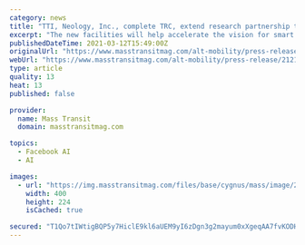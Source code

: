 ```yaml
---
category: news
title: "TTI, Neology, Inc., complete TRC, extend research partnership to support mobility innovation"
excerpt: "The new facilities will help accelerate the vision for smart cities and safer communities by advancing next-generation technologies in the mobility industry."
publishedDateTime: 2021-03-12T15:49:00Z
originalUrl: "https://www.masstransitmag.com/alt-mobility/press-release/21214124/texas-am-transportation-institute-tti-neology-inc-complete-trc-extend-research-partnership-to-support-mobility-innovation"
webUrl: "https://www.masstransitmag.com/alt-mobility/press-release/21214124/texas-am-transportation-institute-tti-neology-inc-complete-trc-extend-research-partnership-to-support-mobility-innovation"
type: article
quality: 13
heat: 13
published: false

provider:
  name: Mass Transit
  domain: masstransitmag.com

topics:
  - Facebook AI
  - AI

images:
  - url: "https://img.masstransitmag.com/files/base/cygnus/mass/image/2021/03/16x9/neology_trc_facility_400x259.604b8d1fa6c21.png?auto=format&fit=max&w=1200"
    width: 400
    height: 224
    isCached: true

secured: "T1Qo7tIWtigBQP5y7HiclE9kl6aUEM9yI6zDgn3g2mayum0xXgeqAA7fvKODHubppoULJqSVSgXqPp040fwuWcN1UawB78IwSgHK/Snrgi+P34iCyGuP26yfR+eXzukEWkhP1I/glcUX5V5Qe8vvsXGfZebgdF54Y55Ns5kTxrF3nmYVA7ui77CQbakaB6mNluiCoPpBS/dh5IIjPKgETd46vsO+lF601cSCcK+3rhPtzGnM52XD02cqUkZzT+fSdCRgpDb+vO0bxv2z2RSUfYgLyccd3SJ43GzOKp8tahIQJZA8zk/5rJydBiMiuYL2tUCcC7ZNLkPLUag2R0M1P5jA0AF5kzLDB+wUSaQkN5A=;QDmhY8sjuC/QaLUZ/xQWHQ=="
---
```



